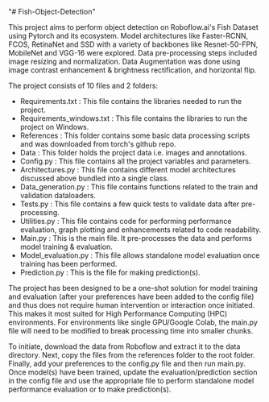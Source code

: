 "# Fish-Object-Detection"

This project aims to perform object detection on Roboflow.ai's Fish Dataset using Pytorch and its ecosystem. Model architectures like Faster-RCNN, FCOS, RetinaNet and SSD with a variety of backbones like Resnet-50-FPN, MobileNet and VGG-16 were explored. Data pre-processing steps included image resizing and normalization. Data Augmentation was done using image contrast enhancement & brightness rectification, and horizontal flip.

The project consists of 10 files and 2 folders:
- Requirements.txt : This file contains the libraries needed to run the project.
- Requirements_windows.txt : This file contains the libraries to run the project on Windows.
- References : This folder contains some basic data processing scripts and was downloaded from torch's github repo.
- Data : This folder holds the project data i.e. images and annotations.
- Config.py : This file contains all the project variables and parameters.
- Architectures.py : This file contains different model architectures discussed above bundled into a single class.
- Data_generation.py : This file contains functions related to the train and validation dataloaders.
- Tests.py : This file contains a few quick tests to validate data after pre-processing.
- Utilities.py : This file contains code for performing performance evaluation, graph plotting and enhancements related to code readability.
- Main.py : This is the main file. It pre-processes the data and performs model training & evaluation.
- Model_evaluation.py : This file allows standalone model evaluation once training has been performed.
- Prediction.py : This is the file for making prediction(s).

The project has been designed to be a one-shot solution for model training and evaluation (after your preferences have been added to the config file) and thus does not require human intervention or interaction once initiated. This makes it most suited for High Performance Computing (HPC) environments. For environments like single GPU/Google Colab, the main.py file will need to be modified to break processing time into smaller chunks.

To initiate, download the data from Roboflow and extract it to the data directory. Next, copy the files from the references folder to the root folder. Finally, add your preferences to the config.py file and then run main.py. Once model(s) have been trained, update the evaluation/prediction section in the config file and use the appropriate file to perform standalone model performance evaluation or to make prediction(s).
